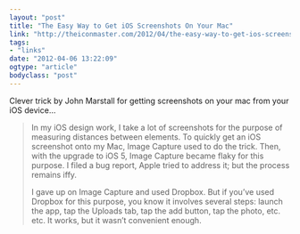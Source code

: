 ```yaml
---
layout: "post"
title: "The Easy Way to Get iOS Screenshots On Your Mac"
link: "http://theiconmaster.com/2012/04/the-easy-way-to-get-ios-screenshots-on-your-mac/"
tags: 
- "links"
date: "2012-04-06 13:22:09"
ogtype: "article"
bodyclass: "post"
---
```


Clever trick by John Marstall for getting screenshots on your mac from your iOS device…

> In my iOS design work, I take a lot of screenshots for the purpose of measuring distances between elements. To quickly get an iOS screenshot onto my Mac, Image Capture used to do the trick. Then, with the upgrade to iOS 5, Image Capture became flaky for this purpose. I filed a bug report, Apple tried to address it; but the process remains iffy.
> 
> I gave up on Image Capture and used Dropbox. But if you’ve used Dropbox for this purpose, you know it involves several steps: launch the app, tap the Uploads tab, tap the add button, tap the photo, etc. etc. It works, but it wasn’t convenient enough.